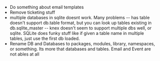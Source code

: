 - Do something about email templates
- Remove ticketing stuff
- multiple databases in sqlite doesnt work. Many problems
-- has table doesn't support db.table format, but you can look up tables existing in db.sqlite_master
-- knex doesn't seem to support multiple dbs well, or sqlite. SQLite does funky stuff like if given a table name in multiple tables, just use the first db loaded.
- Rename DB and Databases to packages, modules, library, namespaces, or something. Its more that databases and tables. Email and Event are not ables at all
